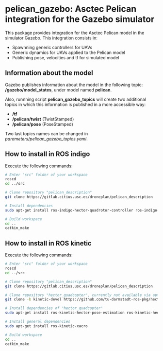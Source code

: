 #   pelican_gazebo: Asctec Pelican integration for the Gazebo simulator

This package provides integration for the Asctec Pelican
model in the simulator Gazebo. This integration consists in:
* Spawnning generic controllers for UAVs
* Generic dynamics for UAVs applied to the Pelican model
* Publishing pose, velocities and tf for simulated model

## Information about the model
Gazebo publishes information about the model in the following topic:
**/gazebo/model_states**, under model named **pelican**.

Also, runnning script **pelican_gazebo_topics** will create two
additional topics in which this information is published in a more
accessible way:
* **/tf** 
* **/pelican/twist** (TwistStamped)
* **/pelican/pose** (PoseStamped)

Two last topics names can be changed in *parameters/pelican_gazebo_topics.yaml*.

## How to install in ROS indigo
Execute the following commands:
```bash
# Enter "src" folder of your workspace
roscd
cd ../src

# Clone repository "pelican_description"
git clone https://gitlab.citius.usc.es/droneplan/pelican_description

# Install dependencies
sudo apt-get install ros-indigo-hector-quadrotor-controller ros-indigo-hector-quadrotor-controller-gazebo ros-indigo-hector-quadrotor-model ros-indigo-message-to-tf ros-indigo-gazebo-ros-control ros-indigo-xacro

# Build workspace
cd ..
catkin_make
```

## How to install in ROS kinetic
Execute the following commands:
```bash
# Enter "src" folder of your workspace
roscd
cd ../src

# Clone repository "pelican_description"
git clone https://gitlab.citius.usc.es/droneplan/pelican_description

# Clone repository "hector_quadcopter", currently not available via apt-get
git clone -b kinetic-devel https://github.com/tu-darmstadt-ros-pkg/hector_quadrotor.git

# Install dependencies of "hector_quadcopter"
sudo apt-get install ros-kinetic-hector-pose-estimation ros-kinetic-hector-gazebo-plugins ros-kinetic-hardware-interface ros-kinetic-controller-interface ros-kinetic-gazebo-ros-control ros-kinetic-message-to-tf

# Install general dependencies
sudo apt-get install ros-kinetic-xacro

# Build workspace
cd ..
catkin_make
```